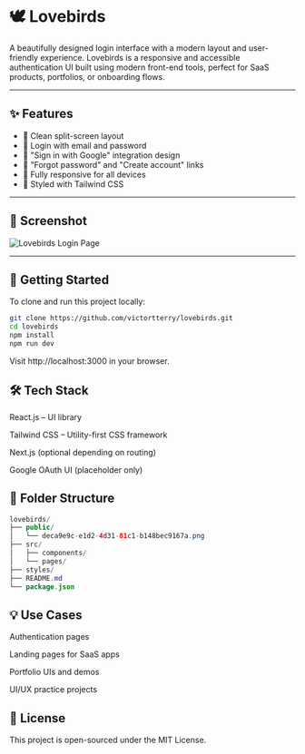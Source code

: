 
# 🕊️ Lovebirds

A beautifully designed login interface with a modern layout and user-friendly experience. Lovebirds is a responsive and accessible authentication UI built using modern front-end tools, perfect for SaaS products, portfolios, or onboarding flows.

---

## ✨ Features

- 🧼 Clean split-screen layout
- 🔐 Login with email and password
- 🧠 "Sign in with Google" integration design
- 🧭 "Forgot password" and "Create account" links
- 📱 Fully responsive for all devices
- 🎨 Styled with Tailwind CSS

---

## 📸 Screenshot

![Lovebirds Login Page](./deca9e9c-e1d2-4d31-81c1-b148bec9167a.png)

---

## 🚀 Getting Started

To clone and run this project locally:

```bash
git clone https://github.com/victortterry/lovebirds.git
cd lovebirds
npm install
npm run dev

```
Visit http://localhost:3000 in your browser.

## 🛠️ Tech Stack
React.js – UI library

Tailwind CSS – Utility-first CSS framework

Next.js (optional depending on routing)

Google OAuth UI (placeholder only)

## 📂 Folder Structure
```java
lovebirds/
├── public/
│   └── deca9e9c-e1d2-4d31-81c1-b148bec9167a.png
├── src/
│   ├── components/
│   └── pages/
├── styles/
├── README.md
└── package.json
```
## 💡 Use Cases
Authentication pages

Landing pages for SaaS apps

Portfolio UIs and demos

UI/UX practice projects

## 📄 License
This project is open-sourced under the MIT License.

